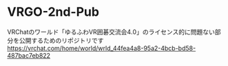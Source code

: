 # VRGO-2nd-Pub
VRChatのワールド「ゆるふわVR囲碁交流会4․0」のライセンス的に問題ない部分を公開するためのリポジトリです
https://vrchat.com/home/world/wrld_44fea4a8-95a2-4bcb-bd58-487bac7eb822
